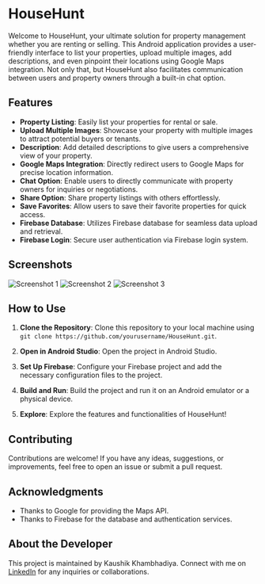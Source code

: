 # HouseHunt

Welcome to HouseHunt, your ultimate solution for property management whether you are renting or selling. This Android application provides a user-friendly interface to list your properties, upload multiple images, add descriptions, and even pinpoint their locations using Google Maps integration. Not only that, but HouseHunt also facilitates communication between users and property owners through a built-in chat option.

## Features

- **Property Listing**: Easily list your properties for rental or sale.
- **Upload Multiple Images**: Showcase your property with multiple images to attract potential buyers or tenants.
- **Description**: Add detailed descriptions to give users a comprehensive view of your property.
- **Google Maps Integration**: Directly redirect users to Google Maps for precise location information.
- **Chat Option**: Enable users to directly communicate with property owners for inquiries or negotiations.
- **Share Option**: Share property listings with others effortlessly.
- **Save Favorites**: Allow users to save their favorite properties for quick access.
- **Firebase Database**: Utilizes Firebase database for seamless data upload and retrieval.
- **Firebase Login**: Secure user authentication via Firebase login system.

## Screenshots

![Screenshot 1](https://play-lh.googleusercontent.com/Loq0gcrWrv-7_N_eCK-lfxM7reL2mBtkIKnolyP7nzmDnPe-E6JNClgKF7GnllMUuw=w5120-h2880-rw)
![Screenshot 2](screenshot2.png)
![Screenshot 3](screenshot3.png)

## How to Use

1. **Clone the Repository**: Clone this repository to your local machine using `git clone https://github.com/yourusername/HouseHunt.git`.

2. **Open in Android Studio**: Open the project in Android Studio.

3. **Set Up Firebase**: Configure your Firebase project and add the necessary configuration files to the project.

4. **Build and Run**: Build the project and run it on an Android emulator or a physical device.

5. **Explore**: Explore the features and functionalities of HouseHunt!

## Contributing

Contributions are welcome! If you have any ideas, suggestions, or improvements, feel free to open an issue or submit a pull request.


## Acknowledgments

- Thanks to Google for providing the Maps API.
- Thanks to Firebase for the database and authentication services.

## About the Developer

This project is maintained by Kaushik Khambhadiya. Connect with me on [LinkedIn](https://www.linkedin.com/in/kaushikkhambhadiya/) for any inquiries or collaborations.
